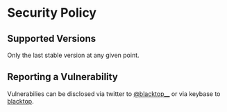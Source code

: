 # Security Policy

## Supported Versions

Only the last stable version at any given point.

## Reporting a Vulnerability

Vulnerabilies can be disclosed via twitter to [@blacktop\_\_](https://twitter.com/blacktop__) or via keybase to [blacktop](https://keybase.io/blacktop).
